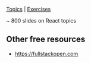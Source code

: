 [Topics](react-all-collection-topics-en.html) | [Exercises](https://github.com/marko-knoebl/slides/tree/master/exercises)

~ 800 slides on React topics

<!-- CONTENT-BELOW -->

## Other free resources

- <https://fullstackopen.com>
